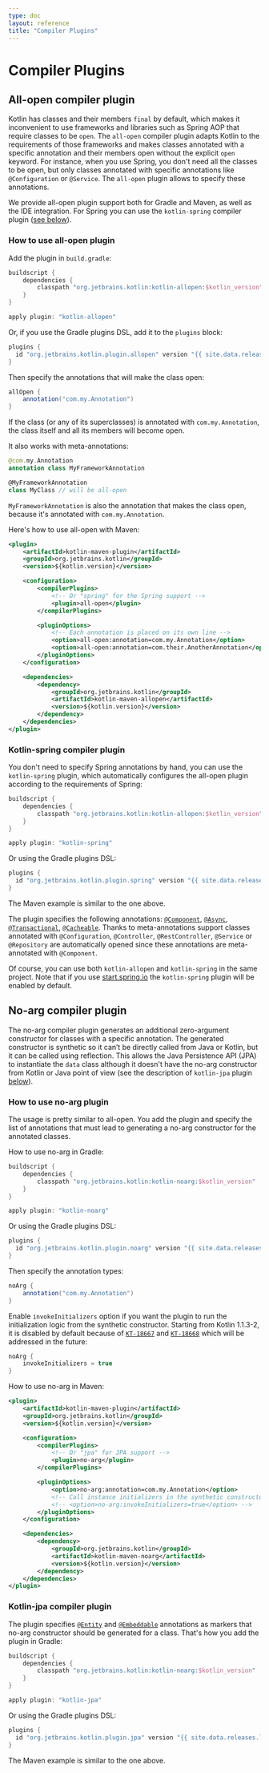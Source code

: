 ```yaml
---
type: doc
layout: reference
title: "Compiler Plugins"
---
```


# Compiler Plugins

## All-open compiler plugin

Kotlin has classes and their members `final` by default, which makes it inconvenient to use frameworks and libraries such as Spring AOP that require classes to be `open`. 
The `all-open` compiler plugin adapts Kotlin to the requirements of those frameworks and makes classes annotated with a specific annotation and their members open without the explicit `open` keyword.
For instance, when you use Spring, you don't need all the classes to be open, but only classes annotated with specific annotations like
`@Configuration` or `@Service`.
The `all-open` plugin allows to specify these annotations.

We provide all-open plugin support both for Gradle and Maven, as well as the IDE integration.
For Spring you can use the `kotlin-spring` compiler plugin ([see below](compiler-plugins.html#kotlin-spring-compiler-plugin)).

### How to use all-open plugin

Add the plugin in `build.gradle`: 

``` groovy
buildscript {
    dependencies {
        classpath "org.jetbrains.kotlin:kotlin-allopen:$kotlin_version"
    }
}

apply plugin: "kotlin-allopen"
```
Or, if you use the Gradle plugins DSL, add it to the `plugins` block:

```groovy
plugins {
  id "org.jetbrains.kotlin.plugin.allopen" version "{{ site.data.releases.latest.version }}"
}
```

Then specify the annotations that will make the class open:

```groovy
allOpen {
    annotation("com.my.Annotation")
}
```

If the class (or any of its superclasses) is annotated with `com.my.Annotation`, the class itself and all its members will become open. 

It also works with meta-annotations:

``` kotlin
@com.my.Annotation
annotation class MyFrameworkAnnotation

@MyFrameworkAnnotation
class MyClass // will be all-open
```

`MyFrameworkAnnotation` is also the annotation that makes the class open, because it's annotated with `com.my.Annotation`. 

Here's how to use all-open with Maven:

``` xml
<plugin>
    <artifactId>kotlin-maven-plugin</artifactId>
    <groupId>org.jetbrains.kotlin</groupId>
    <version>${kotlin.version}</version>

    <configuration>
        <compilerPlugins>
            <!-- Or "spring" for the Spring support -->
            <plugin>all-open</plugin>
        </compilerPlugins>

        <pluginOptions>
            <!-- Each annotation is placed on its own line -->
            <option>all-open:annotation=com.my.Annotation</option>
            <option>all-open:annotation=com.their.AnotherAnnotation</option>
        </pluginOptions>
    </configuration>

    <dependencies>
        <dependency>
            <groupId>org.jetbrains.kotlin</groupId>
            <artifactId>kotlin-maven-allopen</artifactId>
            <version>${kotlin.version}</version>
        </dependency>
    </dependencies>
</plugin>
```


### Kotlin-spring compiler plugin
 
You don't need to specify Spring annotations by hand, you can use the `kotlin-spring` plugin, which automatically configures the all-open plugin according to the requirements of Spring:

``` groovy
buildscript {
    dependencies {
        classpath "org.jetbrains.kotlin:kotlin-allopen:$kotlin_version"
    }
}

apply plugin: "kotlin-spring"
```

Or using the Gradle plugins DSL:

```groovy
plugins {
  id "org.jetbrains.kotlin.plugin.spring" version "{{ site.data.releases.latest.version }}"
}
```

The Maven example is similar to the one above.

The plugin specifies the following annotations: 
[`@Component`](http://docs.spring.io/spring-framework/docs/current/javadoc-api/org/springframework/stereotype/Component.html), [`@Async`](http://docs.spring.io/spring/docs/current/javadoc-api/org/springframework/scheduling/annotation/Async.html), [`@Transactional`](http://docs.spring.io/spring-framework/docs/current/javadoc-api/org/springframework/transaction/annotation/Transactional.html), [`@Cacheable`](http://docs.spring.io/spring-framework/docs/current/javadoc-api/org/springframework/cache/annotation/Cacheable.html). Thanks to meta-annotations support classes annotated with `@Configuration`, `@Controller`, `@RestController`, `@Service` or `@Repository` are automatically opened since these annotations are meta-annotated with `@Component`.
 
Of course, you can use both `kotlin-allopen` and `kotlin-spring` in the same project.
Note that if you use [start.spring.io](http://start.spring.io/#!language=kotlin) the `kotlin-spring` plugin will be enabled by default.


## No-arg compiler plugin

The no-arg compiler plugin generates an additional zero-argument constructor for classes with a specific annotation. 
The generated constructor is synthetic so it can’t be directly called from Java or Kotlin, but it can be called using reflection. 
This allows the Java Persistence API (JPA) to instantiate the `data` class although it doesn't have the no-arg constructor from Kotlin or Java point of view (see the description of `kotlin-jpa` plugin [below](compiler-plugins.html#kotlin-jpa-compiler-plugin)).
 
### How to use no-arg plugin

The usage is pretty similar to all-open.
You add the plugin and specify the list of annotations that must lead to generating a no-arg constructor for the annotated classes.

How to use no-arg in Gradle:

``` groovy
buildscript {
    dependencies {
        classpath "org.jetbrains.kotlin:kotlin-noarg:$kotlin_version"
    }
}

apply plugin: "kotlin-noarg"
```

Or using the Gradle plugins DSL:

```groovy
plugins {
  id "org.jetbrains.kotlin.plugin.noarg" version "{{ site.data.releases.latest.version }}"
}
```

Then specify the annotation types:

```groovy
noArg {
    annotation("com.my.Annotation")
}
```

Enable `invokeInitializers` option if you want the plugin to run the initialization logic from the synthetic constructor. Starting from Kotlin 1.1.3-2, it is disabled by default because of [`KT-18667`](https://youtrack.jetbrains.com/issue/KT-18667) and [`KT-18668`](https://youtrack.jetbrains.com/issue/KT-18668) which will be addressed in the future:

```groovy
noArg {
    invokeInitializers = true
}
```

How to use no-arg in Maven:

``` xml
<plugin>
    <artifactId>kotlin-maven-plugin</artifactId>
    <groupId>org.jetbrains.kotlin</groupId>
    <version>${kotlin.version}</version>

    <configuration>
        <compilerPlugins>
            <!-- Or "jpa" for JPA support -->
            <plugin>no-arg</plugin>
        </compilerPlugins>

        <pluginOptions>
            <option>no-arg:annotation=com.my.Annotation</option>
            <!-- Call instance initializers in the synthetic constructor -->
            <!-- <option>no-arg:invokeInitializers=true</option> -->
        </pluginOptions>
    </configuration>

    <dependencies>
        <dependency>
            <groupId>org.jetbrains.kotlin</groupId>
            <artifactId>kotlin-maven-noarg</artifactId>
            <version>${kotlin.version}</version>
        </dependency>
    </dependencies>
</plugin>
```

### Kotlin-jpa compiler plugin

The plugin specifies 
[`@Entity`](http://docs.oracle.com/javaee/7/api/javax/persistence/Entity.html) 
and [`@Embeddable`](http://docs.oracle.com/javaee/7/api/javax/persistence/Embeddable.html) 
annotations as markers that no-arg constructor should be generated for a class.
That's how you add the plugin in Gradle: 

``` groovy
buildscript {
    dependencies {
        classpath "org.jetbrains.kotlin:kotlin-noarg:$kotlin_version"
    }
}

apply plugin: "kotlin-jpa"
```

Or using the Gradle plugins DSL:

```groovy
plugins {
  id "org.jetbrains.kotlin.plugin.jpa" version "{{ site.data.releases.latest.version }}"
}
```

The Maven example is similar to the one above.
